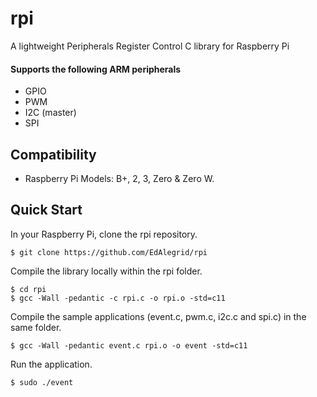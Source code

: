 # rpi
A lightweight Peripherals Register Control C library for Raspberry Pi

#### Supports the following ARM peripherals

* GPIO 
* PWM  
* I2C (master)  
* SPI

## Compatibility

* Raspberry Pi Models: B+, 2, 3, Zero & Zero W.

## Quick Start

In your Raspberry Pi, clone the rpi repository.
```console
$ git clone https://github.com/EdAlegrid/rpi
```

Compile the library locally within the rpi folder.
```console
$ cd rpi
$ gcc -Wall -pedantic -c rpi.c -o rpi.o -std=c11
```

Compile the sample applications (event.c, pwm.c, i2c.c and spi.c) in the same folder.
```console
$ gcc -Wall -pedantic event.c rpi.o -o event -std=c11
```

Run the application.
```console
$ sudo ./event
```
